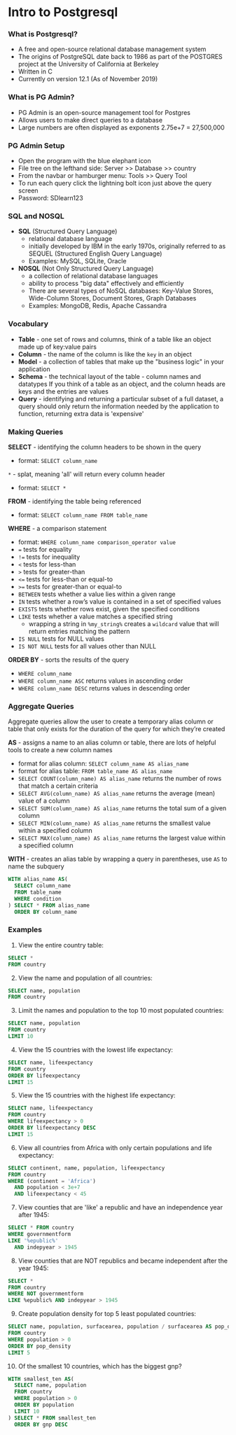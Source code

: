 # Intro to Postgresql

### What is Postgresql?
- A free and open-source relational database management system
- The origins of PostgreSQL date back to 1986 as part of the POSTGRES project at the University of California at Berkeley
- Written in C
- Currently on version 12.1 (As of November 2019)

### What is PG Admin?
- PG Admin is an open-source management tool for Postgres
- Allows users to make direct queries to a database
- Large numbers are often displayed as exponents 2.75e+7 = 27,500,000

### PG Admin Setup
- Open the program with the blue elephant icon
- File tree on the lefthand side: Server  >> Database >> country
- From the navbar or hamburger menu: Tools >> Query Tool
- To run each query click the lightning bolt icon just above the query screen
- Password: SDlearn123

### SQL and NOSQL
- **SQL** (Structured Query Language)
  - relational database language
  - initially developed by IBM in the early 1970s, originally referred to as SEQUEL (Structured English Query Language)
  - Examples: MySQL, SQLite, Oracle
- **NOSQL** (Not Only Structured Query Language)
  - a collection of relational database languages
  - ability to process "big data" effectively and efficiently
  - There are several types of NoSQL databases: Key-Value Stores, Wide-Column Stores, Document Stores, Graph Databases
  - Examples: MongoDB, Redis, Apache Cassandra

### Vocabulary
- **Table** - one set of rows and columns, think of a table like an object made up of key:value pairs
- **Column** - the name of the column is like the `key` in an object
- **Model** - a collection of tables that make up the "business logic" in your application
- **Schema** - the technical layout of the table - column names and datatypes
If you think of a table as an object, and the column heads are keys and the entries are values
- **Query** - identifying and returning a particular subset of a full dataset, a query should only return the information needed by the application to function, returning extra data is 'expensive'


### Making Queries

**SELECT** - identifying the column headers to be shown in the query
- format: `SELECT column_name`

`*` - splat, meaning 'all' will return every column header
- format: `SELECT *`

**FROM** - identifying the table being referenced
- format: `SELECT column_name FROM table_name`

**WHERE** - a comparison statement
- format: `WHERE column_name comparison_operator value`
- `=`	tests for equality
- `!=` tests for inequality
- `<`	tests for less-than
- `>`	tests for greater-than
- `<=` tests for less-than or equal-to
- `>=` tests for greater-than or equal-to
- `BETWEEN`	tests whether a value lies within a given range
- `IN` tests whether a row’s value is contained in a set of specified values
- `EXISTS` tests whether rows exist, given the specified conditions
- `LIKE` tests whether a value matches a specified string
  - wrapping a string in `%my_string%` creates a `wildcard` value that will return entries matching the pattern
- `IS NULL`	tests for NULL values
- `IS NOT NULL`	tests for all values other than NULL

**ORDER BY** - sorts the results of the query
- `WHERE column_name`
- `WHERE column_name ASC` returns values in ascending order
- `WHERE column_name DESC` returns values in descending order

### Aggregate Queries
Aggregate queries allow the user to create a temporary alias column or table that only exists for the duration of the query for which they’re created

**AS** - assigns a name to an alias column or table, there are lots of helpful tools to create a new column names
- format for alias column: `SELECT column_name AS alias_name`
- format for alias table: `FROM table_name AS alias_name`
- `SELECT COUNT(column_name) AS alias_name` returns the number of rows that match a certain criteria
- `SELECT AVG(column_name) AS alias_name` returns the average (mean) value of a column
- `SELECT SUM(column_name) AS alias_name` returns the total sum of a given column
- `SELECT MIN(column_name) AS alias_name` returns the smallest value within a specified column
- `SELECT MAX(column_name) AS alias_name` returns the largest value within a specified column

**WITH** - creates an alias table by wrapping a query in parentheses, use `AS` to name the subquery
```sql
WITH alias_name AS(
  SELECT column_name
  FROM table_name
  WHERE condition
) SELECT * FROM alias_name
  ORDER BY column_name
```

### Examples

1) View the entire country table:

```sql
SELECT *
FROM country
```

2) View the name and population of all countries:

```sql
SELECT name, population
FROM country
```

3) Limit the names and population to the top 10 most populated countries:

```sql
SELECT name, population
FROM country
LIMIT 10
```

4) View the 15 countries with the lowest life expectancy:

```sql
SELECT name, lifeexpectancy
FROM country
ORDER BY lifeexpectancy
LIMIT 15
```

5) View the 15 countries with the highest life expectancy:

```sql
SELECT name, lifeexpectancy
FROM country
WHERE lifeexpectancy > 0
ORDER BY lifeexpectancy DESC
LIMIT 15
```

6) View all countries from Africa with only certain populations and life expectancy:

```sql
SELECT continent, name, population, lifeexpectancy
FROM country
WHERE (continent = 'Africa')
  AND population < 3e+7
  AND lifeexpectancy < 45
```

7) View counties that are 'like' a republic and have an independence year after 1945:

```sql
SELECT * FROM country
WHERE governmentform
LIKE '%epublic%'
  AND indepyear > 1945
```

8) View counties that are NOT republics and became independent after the year 1945:

```sql
SELECT *
FROM country
WHERE NOT governmentform
LIKE %epublic% AND indepyear > 1945
```

9) Create population density for top 5 least populated countries:

```sql
SELECT name, population, surfacearea, population / surfacearea AS pop_density
FROM country
WHERE population > 0
ORDER BY pop_density
LIMIT 5
```

10) Of the smallest 10 countries, which has the biggest gnp?
```sql
WITH smallest_ten AS(
  SELECT name, population
  FROM country
  WHERE population > 0
  ORDER BY population
  LIMIT 10
) SELECT * FROM smallest_ten
  ORDER BY gnp DESC
```
